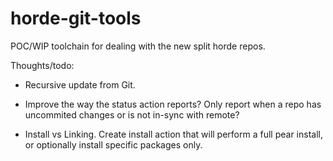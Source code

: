 # horde-git-tools
POC/WIP toolchain for dealing with the new split horde repos.

Thoughts/todo:

- Recursive update from Git.

- Improve the way the status action reports? Only report when a repo has
  uncommited changes or is not in-sync with remote?

- Install vs Linking. Create install action that will perform a full pear
  install, or optionally install specific packages only.
